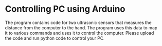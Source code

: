 # Controlling PC using Arduino
The program contains code for two ultrasonic sensors that measures the distance from the computer to the hand. The program uses this data to map it to various commands and uses it to control the computer.
Please upload the code and run python code to control your PC.

